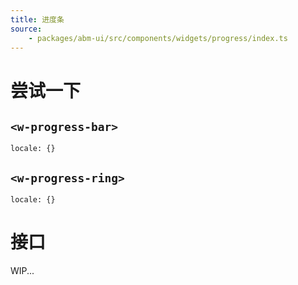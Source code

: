 ```yaml
---
title: 进度条
source:
	- packages/abm-ui/src/components/widgets/progress/index.ts
---
```


# 尝试一下

## `<w-progress-bar>`
```demo components/widgets/progress/bar
locale: {}
```

## `<w-progress-ring>`
```demo components/widgets/progress/ring
locale: {}
```

# 接口

WIP...
